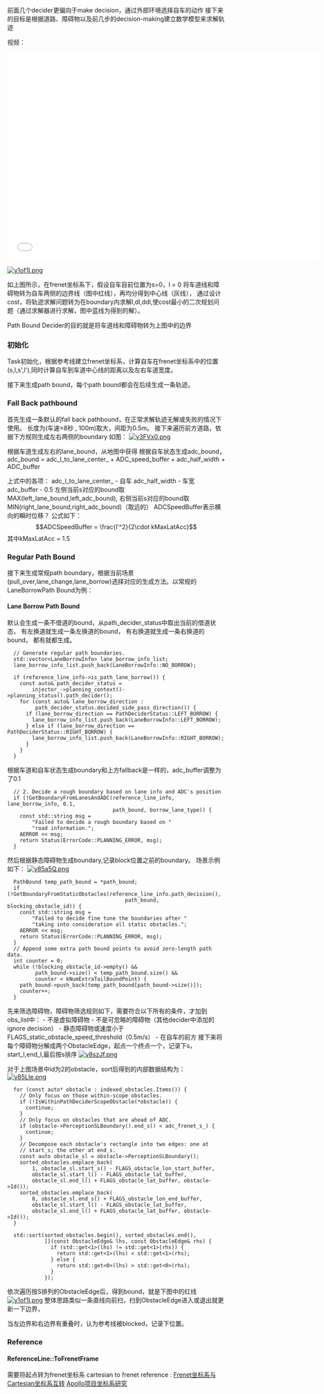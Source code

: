 
前面几个decider更偏向于make decision，通过外部环境选择自车的动作
接下来的目标是根据道路、障碍物以及前几步的decision-making建立数学模型来求解轨迹

视频：
<iframe src="//player.bilibili.com/player.html?aid=289090335&bvid=BV1qf4y1r7o5&cid=292510772&page=1" scrolling="no" border="0" frameborder="no" height="480" width="720" framespacing="0" allowfullscreen="true"> </iframe>
<!-- more -->

[![y1of1I.png](https://s3.ax1x.com/2021/02/04/y1of1I.png)](https://imgchr.com/i/y1of1I)

如上图所示，在frenet坐标系下，假设自车目前位置为s=0，l = 0
将车道线和障碍物转为自车两侧的边界线（图中红线），再均分得到中心线（灰线），
通过设计cost，将轨迹求解问题转为在boundary内求解l,dl,ddl,使cost最小的二次规划问题（通过求解器进行求解，图中蓝线为得到的解）。

Path Bound Decider的目的就是将车道线和障碍物转为上图中的边界

### 初始化
Task初始化，根据参考线建立frenet坐标系，计算自车在frenet坐标系中的位置(s,l,s',l'),同时计算自车到车道中心线的距离以及左右车道宽度。

接下来生成path bound，每个path bound都会在后续生成一条轨迹。
### Fall Back pathbound
首先生成一条默认的fall back pathbound，在正常求解轨迹无解或失败的情况下使用。
长度为(车速×8秒 , 100m)取大，间距为0.5m。
接下来遍历前方道路，依据下方规则生成左右两侧的boundary
如图：
[![y3FVx0.png](https://s3.ax1x.com/2021/02/04/y3FVx0.png)](https://imgchr.com/i/y3FVx0)

根据车道生成左右的lane_bound，从地图中获得
根据自车状态生成adc_bound，adc_bound = adc_l_to_lane_center_ + ADC_speed_buffer + adc_half_width + ADC_buffer

上式中的各项：
adc_l_to_lane_center_ - 自车
adc_half_width - 车宽
adc_buffer - 0.5
左侧当前s对应的bound取MAX(left_lane_bound,left_adc_bound),
右侧当前s对应的bound取MIN(right_lane_bound,right_adc_bound)（取远的）
ADCSpeedBuffer表示横向的瞬时位移？ 公式如下：
$$ADCSpeedBuffer = \frac{l'^2}{2\cdot kMaxLatAcc}$$ 
其中kMaxLatAcc = 1.5


### Regular Path Bound
接下来生成常规path boundary，根据当前场景(pull_over,lane_change,lane_borrow)选择对应的生成方法。以常规的LaneBorrowPath Bound为例：
#### Lane Borrow Path Bound
默认会生成一条不借道的bound，从path_decider_status中取出当前的借道状态，
有左换道就生成一条左换道的bound，
有右换道就生成一条右换道的bound，
都有就都生成。
```
  // Generate regular path boundaries.
  std::vector<LaneBorrowInfo> lane_borrow_info_list;
  lane_borrow_info_list.push_back(LaneBorrowInfo::NO_BORROW);

  if (reference_line_info->is_path_lane_borrow()) {
    const auto& path_decider_status =
        injector_->planning_context()->planning_status().path_decider();
    for (const auto& lane_borrow_direction :
         path_decider_status.decided_side_pass_direction()) {
      if (lane_borrow_direction == PathDeciderStatus::LEFT_BORROW) {
        lane_borrow_info_list.push_back(LaneBorrowInfo::LEFT_BORROW);
      } else if (lane_borrow_direction == PathDeciderStatus::RIGHT_BORROW) {
        lane_borrow_info_list.push_back(LaneBorrowInfo::RIGHT_BORROW);
      }
    }
  }
  ```
根据车道和自车状态生成boundary和上方fallback是一样的，adc_buffer调整为了0.1
```
  // 2. Decide a rough boundary based on lane info and ADC's position
  if (!GetBoundaryFromLanesAndADC(reference_line_info, lane_borrow_info, 0.1,
                                  path_bound, borrow_lane_type)) {
    const std::string msg =
        "Failed to decide a rough boundary based on "
        "road information.";
    AERROR << msg;
    return Status(ErrorCode::PLANNING_ERROR, msg);
  }
```
然后根据静态障碍物生成boundary,记录block位置之前的boundary。
场景示例如下：
[![y85a5Q.png](https://s3.ax1x.com/2021/02/05/y85a5Q.png)](https://imgchr.com/i/y85a5Q)
```
  PathBound temp_path_bound = *path_bound;
  if (!GetBoundaryFromStaticObstacles(reference_line_info.path_decision(),
                                      path_bound, blocking_obstacle_id)) {
    const std::string msg =
        "Failed to decide fine tune the boundaries after "
        "taking into consideration all static obstacles.";
    AERROR << msg;
    return Status(ErrorCode::PLANNING_ERROR, msg);
  }
  // Append some extra path bound points to avoid zero-length path data.
  int counter = 0;
  while (!blocking_obstacle_id->empty() &&
         path_bound->size() < temp_path_bound.size() &&
         counter < kNumExtraTailBoundPoint) {
    path_bound->push_back(temp_path_bound[path_bound->size()]);
    counter++;
  }
```
先来筛选障碍物，障碍物筛选规则如下，需要符合以下所有的条件，才加到obs_list中：
    - 不是虚拟障碍物
    - 不是可忽略的障碍物（其他decider中添加的ignore decision）
    - 静态障碍物或速度小于FLAGS_static_obstacle_speed_threshold（0.5m/s）
    - 在自车的前方
接下来将每个障碍物分解成两个ObstacleEdge，起点一个终点一个，记录下s，start_l,end_l,最后按s排序
[![y8szJf.png](https://s3.ax1x.com/2021/02/05/y8szJf.png)](https://imgchr.com/i/y8szJf)

对于上图场景中id为2的obstacle，sort后得到的内部数据结构为：
[![y85LIe.png](https://s3.ax1x.com/2021/02/05/y85LIe.png)](https://imgchr.com/i/y85LIe)
```
  for (const auto* obstacle : indexed_obstacles.Items()) {
    // Only focus on those within-scope obstacles.
    if (!IsWithinPathDeciderScopeObstacle(*obstacle)) {
      continue;
    }
    // Only focus on obstacles that are ahead of ADC.
    if (obstacle->PerceptionSLBoundary().end_s() < adc_frenet_s_) {
      continue;
    }
    // Decompose each obstacle's rectangle into two edges: one at
    // start_s; the other at end_s.
    const auto obstacle_sl = obstacle->PerceptionSLBoundary();
    sorted_obstacles.emplace_back(
        1, obstacle_sl.start_s() - FLAGS_obstacle_lon_start_buffer,
        obstacle_sl.start_l() - FLAGS_obstacle_lat_buffer,
        obstacle_sl.end_l() + FLAGS_obstacle_lat_buffer, obstacle->Id());
    sorted_obstacles.emplace_back(
        0, obstacle_sl.end_s() + FLAGS_obstacle_lon_end_buffer,
        obstacle_sl.start_l() - FLAGS_obstacle_lat_buffer,
        obstacle_sl.end_l() + FLAGS_obstacle_lat_buffer, obstacle->Id());
  }
```
```
  std::sort(sorted_obstacles.begin(), sorted_obstacles.end(),
            [](const ObstacleEdge& lhs, const ObstacleEdge& rhs) {
              if (std::get<1>(lhs) != std::get<1>(rhs)) {
                return std::get<1>(lhs) < std::get<1>(rhs);
              } else {
                return std::get<0>(lhs) > std::get<0>(rhs);
              }
            });
```
依次遍历按S排列的ObstacleEdge后，得到bound，就是下图中的红线
[![y1of1I.png](https://s3.ax1x.com/2021/02/04/y1of1I.png)](https://imgchr.com/i/y1of1I)
整体思路类似一条直线向前扫，扫到ObstacleEdge进入或退出就更新一下边界，

当左边界和右边界有重叠时，认为参考线被blocked，记录下位置。




### Reference
#### ReferenceLine::ToFrenetFrame
需要将起点转为frenet坐标系
cartesian to frenet reference :
[Frenet坐标系与Cartesian坐标系互转](https://blog.csdn.net/u013468614/article/details/108748016)
[Apollo项目坐标系研究](https://blog.csdn.net/davidhopper/article/details/79162385) 